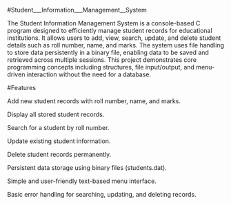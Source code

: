 #Student___Information___Management__System



The Student Information Management System is a console-based C program designed to efficiently manage student records for educational institutions. It allows users to add, view, search, update, and delete student details such as roll number, name, and marks. The system uses file handling to store data persistently in a binary file, enabling data to be saved and retrieved across multiple sessions. This project demonstrates core programming concepts including structures, file input/output, and menu-driven interaction without the need for a database.

#Features

Add new student records with roll number, name, and marks.

Display all stored student records.

Search for a student by roll number.

Update existing student information.

Delete student records permanently.

Persistent data storage using binary files (students.dat).

Simple and user-friendly text-based menu interface.

Basic error handling for searching, updating, and deleting records.

